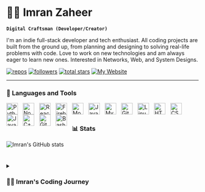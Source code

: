 # 🏄‍♂️ Imran Zaheer

**`Digital Craftsman (Developer/Creator)`**

I'm an indie full-stack developer and tech enthusiast. All coding projects are built from the ground up, from planning and designing to solving real-life problems with code. Love to work on new technologies and am always eager to learn new ones. Interested in Networks, Web, and System Designs.

   <p align="left">
      <a href="https://github.com/imranzaheer612?tab=repositories">
         <img alt="repos" title="My Repos" src="https://custom-icon-badges.demolab.com/badge/-My%20Repos-blue?style=for-the-badge&logoColor=white&logo=repo"/></a> 
      <a href="https://github.com/imranzaheer612?tab=followers">
         <img alt="followers" title="Follow me on GitHub" src="https://custom-icon-badges.demolab.com/github/followers/imranzaheer612?color=236ad3&labelColor=1155ba&style=for-the-badge&logo=person-add&label=Follow&logoColor=white"/></a>
      <a href="https://github.com/imranzaheer612?tab=repositories&sort=stargazers">
         <img alt="total stars" title="Total stars on GitHub" src="https://custom-icon-badges.demolab.com/github/stars/imranzaheer612?color=55960c&style=for-the-badge&labelColor=488207&logo=star"/></a>
      <a href="https://theundersurfers.netlify.app/">
         <img alt="My Website" title="Website" src="https://custom-icon-badges.demolab.com/website?style=for-the-badge&up_message=up
         &logo=website&url=https%3A%2F%2Ftheundersurfers.netlify.app%2F"/></a>

<!-- ![Website](https://img.shields.io/website?style=for-the-badge&up_message=up&url=https%3A%2F%2Ftheundersurfers.netlify.app%2F) -->

   </p>

---

### 🧰 Languages and Tools

<img align="left" alt="Python" width="30px" style="padding-right:10px;" src="https://cdn.jsdelivr.net/gh/devicons/devicon/icons/python/python-plain.svg" />
<img align="left" alt="NodeJS" width="30px" style="padding-right:10px;" src="https://cdn.jsdelivr.net/gh/devicons/devicon/icons/nodejs/nodejs-original.svg" />
<img align="left" alt="React" width="30px" style="padding-right:10px;" src="https://cdn.jsdelivr.net/gh/devicons/devicon/icons/react/react-original.svg" />
<img align="left" alt="Firebase" width="30px" style="padding-right:10px;" src="https://cdn.jsdelivr.net/gh/devicons/devicon/icons/firebase/firebase-plain.svg"/>
<img align="left" alt="Mongo" width="30px" style="padding-right:10px;" src="https://cdn.jsdelivr.net/gh/devicons/devicon/icons/mongodb/mongodb-original.svg"/>
<img align="left" alt="Java" width="30px" style="padding-right:10px;" src="https://cdn.jsdelivr.net/gh/devicons/devicon/icons/java/java-original.svg"/>
<img align="left" alt="MySql" width="30px" style="padding-right:10px;" src="https://cdn.jsdelivr.net/gh/devicons/devicon/icons/mysql/mysql-original.svg"/>
<img align="left" alt="Git" width="30px" style="padding-right:10px;" src="https://cdn.jsdelivr.net/gh/devicons/devicon/icons/git/git-original.svg" />
<img align="left" alt="Linux" width="30px" style="padding-right:10px;" src="https://cdn.jsdelivr.net/gh/devicons/devicon/icons/linux/linux-original.svg" />
<img align="left" alt="HTML" width="30px" style="padding-right:10px;" src="https://cdn.jsdelivr.net/gh/devicons/devicon/icons/html5/html5-plain.svg" />
<img align="left" alt="CSS" width="30px" style="padding-right:10px;" src="https://cdn.jsdelivr.net/gh/devicons/devicon/icons/css3/css3-plain.svg" />
<img align="left" alt="JavaScript" width="30px" style="padding-right:10px;" src="https://cdn.jsdelivr.net/gh/devicons/devicon/icons/javascript/javascript-plain.svg" />
<img align="left" alt="C++" width="30px" style="padding-right:10px;" src="https://cdn.jsdelivr.net/gh/devicons/devicon/icons/cplusplus/cplusplus-line.svg" />
<img align="left" alt="GitHub" width="30px" style="padding-right:10px;" src="https://cdn.jsdelivr.net/gh/devicons/devicon/icons/github/github-original.svg" />
<img align="left" alt="Bash" width="30px" style="padding-right:10px;" src="https://cdn.jsdelivr.net/gh/devicons/devicon/icons/bash/bash-original.svg" />
<br />

#

### 📊 Stats

![Imran's GitHub stats](https://github-readme-stats.vercel.app/api?username=imranzaheer612&show_icons=true&theme=gruvbox)

<!-- ![GitHub Streak](https://streak-stats.demolab.com?user=imranzaheer612&theme=gruvbox&border_radius=4.5) -->

#

<details>
 <summary><h3>👨‍💻 Imran's Coding Journey</h3></summary>
   I started my coding journey as a naive computer science student with a passion to learn everything I could about this programming world - code, Unix, Linux, Networks and theory. And all the while, teaching myself android development with a dream to build my app, but that soon got overshadowed by my desire to excel in Computer Networking. After learning a lot about the networks I jumped towards ethical hacking and learned a lot of hacking techniques. After spending some time learning hacking I noticed that I enjoy more while building new things and then I took a deep dive into software development, Learned how web apps work, learned different frameworks, and software design patterns and still learning. 
   
   However, I had another desire to teach others. I do blogging in my free time. And soon will start a youtube channel and will try to give back to the society.

[website]: theundersurfers.netlify.app/
